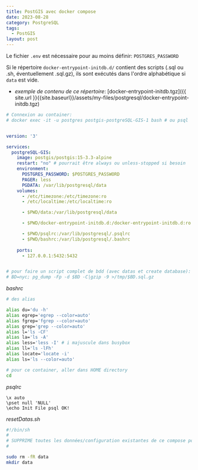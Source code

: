 ```yaml
---
title: PostGIS avec docker compose
date: 2023-08-28
category: PostgreSQL
tags:
  - PostGIS
layout: post
---
```


Le fichier `.env` est nécessaire pour au moins définir: `POSTGRES_PASSWORD`

Si le répertoire `docker-entrypoint-initdb.d/` contient des scripts (.sql ou .sh, éventuellement .sql.gz), ils sont exécutés dans l'ordre alphabétique si `data` est vide.  
- *exemple de contenu de ce répertoire*: [docker-entrypoint-initdb.tgz]({{ site.url }}{{site.baseurl}}/assets/my-files/postgresql/docker-entrypoint-initdb.tgz)

```yaml
# Connexion au container:
# docker exec -it -u postgres postgis-postgreSQL-GIS-1 bash # ou psql


version: '3'

services:
  postgreSQL-GIS:
    image: postgis/postgis:15-3.3-alpine
    restart: "no" # pourrait être always ou unless-stopped si besoin
    environment:
      POSTGRES_PASSWORD: $POSTGRES_PASSWORD
      PAGER: less
      PGDATA: /var/lib/postgresql/data
    volumes:
      - /etc/timezone:/etc/timezone:ro
      - /etc/localtime:/etc/localtime:ro

      - $PWD/data:/var/lib/postgresql/data

      - $PWD/docker-entrypoint-initdb.d:/docker-entrypoint-initdb.d:ro

      - $PWD/psqlrc:/var/lib/postgresql/.psqlrc
      - $PWD/bashrc:/var/lib/postgresql/.bashrc
      
    ports:
      - 127.0.0.1:5432:5432


# pour faire un script complet de bdd (avec datas et create database):
# BD=nyc; pg_dump -Fp -d $BD -C|gzip -9 >/tmp/$BD.sql.gz
```

*bashrc*
```sh
# des alias

alias du='du -h'
alias egrep='egrep --color=auto'
alias fgrep='fgrep --color=auto'
alias grep='grep --color=auto'
alias l='ls -CF'
alias la='ls -A'
alias less='less -I' # i majuscule dans busybox
alias ll='ls -lFh'
alias locate='locate -i'
alias ls='ls --color=auto'

# pour ce container, aller dans HOME directory
cd 
```

*psqlrc*
```
\x auto
\pset null 'NULL'
\echo Init File psql OK!
```

*resetDatas.sh*
```sh
#!/bin/sh
#
# SUPPRIME toutes les données/configuration existantes de ce compose postgreSQL
#

sudo rm -fR data
mkdir data
```

